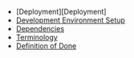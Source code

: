 * [Deployment][Deployment]
* [Development Environment Setup](wiki/Development-Environment-Setup)
* [Dependencies](wiki/Dependencies)
* [Terminology](wiki/Terminology)
* [Definition of Done](wiki/Definition-of-Done)